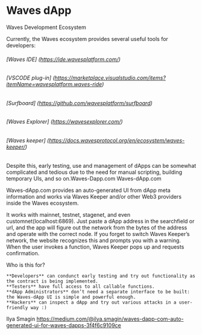 # Waves dApp
Waves Development Ecosystem

Currently, the Waves ecosystem provides several useful tools for developers:

###### [Waves IDE] (https://ide.wavesplatform.com/)
###### [VSCODE plug-in] (https://marketplace.visualstudio.com/items?itemName=wavesplatform.waves-ride)
###### [Surfboard] (https://github.com/wavesplatform/surfboard)
###### [Waves Explorer] (https://wavesexplorer.com/)
###### [Waves keeper] (https://docs.wavesprotocol.org/en/ecosystem/waves-keeper/)

Despite this, early testing, use and management of dApps can be somewhat complicated and tedious due to the need for manual scripting, building temporary UIs, and so on.Waves-Dapp.com
Waves-dApp.com

Waves-dApp.com provides an auto-generated UI from dApp meta information and works via Waves Keeper and/or other Web3 providers inside the Waves ecosystem.

It works with mainnet, testnet, stagenet, and even customnet(localhost:6869). Just paste a dApp address in the searchfield or url, and the app will figure out the network from the bytes of the address and operate with the correct node. If you forget to switch Waves Keeper’s network, the website recognizes this and prompts you with a warning.
When the user invokes a function, Waves Keeper pops up and requests confirmation.

Who is this for?

    **Developers** can condunct early testing and try out functionality as the contract is being implemented.
    **Testers** have full access to all callable functions.
    **dApp Administrators** don’t need a separate interface to be built: the Waves-dApp UI is simple and powerful enough.
    **Hackers** can inspect a dApp and try out various attacks in a user-friendly way :)
    
Ilya Smagin
https://medium.com/@ilya.smagin/waves-dapp-com-auto-generated-ui-for-waves-dapps-3f4f6c9109ce


